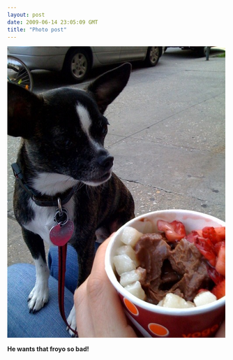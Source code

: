 ```yaml
---
layout: post
date: 2009-06-14 23:05:09 GMT
title: "Photo post"
---
```

![travisj](/images/757e7ebd6fc3e9b79aa33cae6805cc767b82e5900d09cba2199e493d750d8f60.jpg)

<b>He wants that froyo so bad!</b>